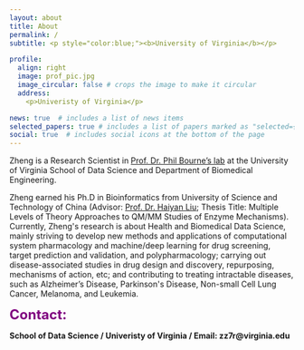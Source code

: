 ```yaml
---
layout: about
title: About
permalink: /
subtitle: <p style="color:blue;"><b>University of Virginia</b></p>

profile:
  align: right
  image: prof_pic.jpg
  image_circular: false # crops the image to make it circular
  address:
    <p>Univeristy of Virginia</p>

news: true  # includes a list of news items
selected_papers: true # includes a list of papers marked as "selected={true}"
social: true  # includes social icons at the bottom of the page
---
```


Zheng is a Research Scientist in [Prof. Dr. Phil Bourne’s lab](https://bournelab.org/) at the University of Virginia School of Data Science and Department of Biomedical Engineering.

Zheng earned his Ph.D in Bioinformatics from University of Science and Technology of China (Advisor: [Prof. Dr. Haiyan Liu](https://biox.ustc.edu.cn/2011/0825/c24188a508659/page.htm); Thesis Title: Multiple Levels of Theory Approaches to QM/MM Studies of Enzyme Mechanisms). Currently, Zheng's research is about Health and Biomedical Data Science, mainly striving to develop new methods and applications of computational system pharmacology and machine/deep learning for drug screening, target prediction and validation, and polypharmacology; carrying out disease-associated studies in drug design and discovery, repurposing, mechanisms of action, etc; and contributing to treating intractable diseases, such as Alzheimer’s Disease, Parkinson's Disease, Non-small Cell Lung Cancer, Melanoma, and Leukemia.

<p style="color:purple;"><b> <font size="+2"> Contact:</font> </b></p> <p><b>School of Data Science / Univeristy of Virginia / Email: zz7r@virginia.edu</b></p>
